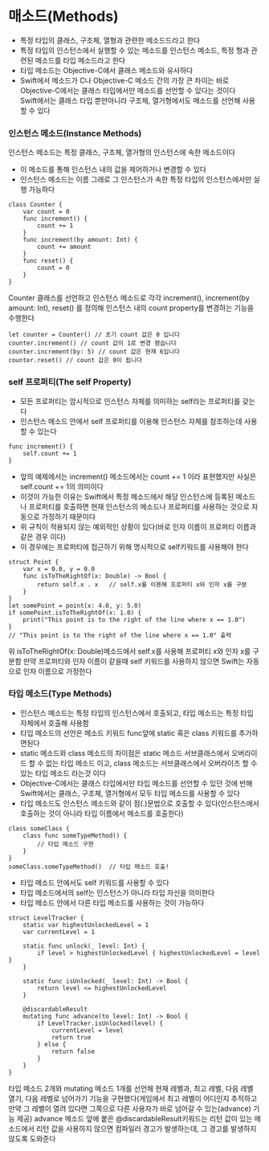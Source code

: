 # 매소드(Methods)
- 특정 타입의 클래스, 구조체, 열형과 관련한 메소드드라고 한다
- 특정 타입의 인스턴스에서 실행할 수 있는 메소드를 인스턴스 메소드, 특정 형과 관련된 메소드를 타입 메소드라고 한다
- 타입 메소드는 Objective-C에서 클래스 메소드와 유사하다
- Swift에서 메소드가 C나 Objective-C 메소드 간의 가장 큰 차이는 바로 Objective-C에서는 클래스 타입에서만 메소드를 선언할 수 있다는 것이다<br>
Swift에서는 클래스 타입 뿐만아니라 구조체, 열거형에서도 메소드를 선언해 사용할 수 있다

### 인스턴스 메소드(Instance Methods)
인스턴스 메소드는 특정 클래스, 구조체, 열거형의 인스턴스에 속한 메소드이다
- 이 메소드를 통해 인스턴스 내의 값을 제어하거나 변경할 수 있다
- 인스턴스 메소드는 이름 그래로 그 인스턴스가 속한 특정 타입의 인스턴스에서만 실행 가능하다

```
class Counter {
    var count = 0
    func increment() {
        count += 1
    }
    func increment(by amount: Int) {
        count += amount
    }
    func reset() {
        count = 0
    }
}
```

Counter 클래스를 선언하고 인스턴스 메소드로 각각 increment(), increment(by amount: Int), reset() 를 정의해 인스턴스 내의 count property를 변경하는 기능을 수행한다

```
let counter = Counter() // 초기 count 값은 0 입니다
counter.increment() // count 값이 1로 변경 됐습니다
counter.increment(by: 5) // count 값은 현재 6입니다
counter.reset() // count 값은 0이 됩니다    
```

### self 프로퍼티(The self Property)
- 모든 프로퍼티는 암시적으로 인스턴스 자체를 의미하는 self라는 프로퍼티를 갖는다
- 인스턴스 메소드 안에서 self 프로퍼티를 이용해 인스턴스 자체를 참조하는데 사용할 수 있는다
```
func increment() {
    self.count += 1
}
```

- 앞의 예제에서는 increment() 메소드에서는 count += 1 이라 표현했지만 사실은 self.count += 1의 의미이다
- 이것이 가능한 이유는 Swift에서 특정 메소드에서 해당 인스턴스에 등록된 메소드나 프로퍼티를 호출하면 현재 인스턴스의 메소드나 프로퍼티를 사용하는 것으로 자동으로 가정하기 때문이다
- 위 규칙이 적용되지 않는 예외적인 상황이 있다(바로 인자 이름이 프로퍼티 이름과 같은 경우 이다)
- 이 경우에는 프로퍼티에 접근하기 위해 명시적으로 self키워드를 사용해야 한다

```
struct Point {
    var x = 0.0, y = 0.0
    func isToTheRightOf(x: Double) -> Bool {
        return self.x . x   // self.x를 이용해 프로퍼티 x와 인자 x를 구분
    }
}
let somePoint = point(x: 4.0, y: 5.0)
if somePoint.isToTheRightOf(x: 1.0) {
    print("This point is to the right of the line where x == 1.0")
}
// "This point is to the right of the line where x == 1.0" 출력
```

위 isToTheRightOf(x: Double)메소드에서 self.x를 사용해 프로퍼티 x와 인자 x를 구분함
만약 프로퍼티와 인자 이름이 같을때 self 키워드를 사용하지 않으면 Swift는 자동으로 인자 이름으로 가정한다

### 타입 메소드(Type Methods)
- 인스턴스 메소드는 특정 타입의 인스턴스에서 호출되고, 타입 메소드는 특정 타입 자체에서 호출해 사용함
- 타입 메소드의 선언은 메소드 키워드 func앞에 static 혹은 class 키워드를 추가하면된다
- static 메소드와 class 메소드의 차이점은 static 메소드 서브클래스에서 오버라이드 할 수 없는 타입 메소드 이고, class 메소드는 서브클래스에서 오버라이즈 할 수 있는 타입 메소드 라는것 이다
- Objective-C에서는 클래스 타입에서만 타입 메소드를 선언할 수 있던 것에 반해 Swift에서는 클래스, 구조체, 열거형에서 모두 타입 메소드를 사용할 수 있다
- 타입 메소드도 인스턴스 메소드와 같이 점(.)문법으로 호출할 수 있다(인스턴스에서 호출하는 것이 아니라 타입 이름에서 메소드를 호출한다)
```
class someClass {
    class func someTypeMethod() {
        // 타입 메소드 구현
    }
}
someClass.someTypeMethod()  // 타입 메소드 호출!
```
- 타입 메소드 안에서도 self 키워드를 사용할 수 있다
- 타입 메소드에서의 self는 인스턴스가 아니라 타입 자신을 의미한다
- 타입 메소드 안에서 다른 타입 메소드를 사용하는 것이 가능하다

```
struct LevelTracker {
    static var highestUnlockedLevel = 1
    var currentLevel = 1

    static func unlock(_ level: Int) {
        if level > highestUnlockedLevel { highestUnlockedLevel = level }
    }

    static func isUnlocked(_ level: Int) -> Bool {
        return level <= highestUnlockedLevel
    }

    @discardableResult
    mutating func advance(to level: Int) -> Bool {
        if LevelTracker.isUnlocked(level) {
            currentLevel = level
            return true
        } else {
            return false
        }
    }
}
```
타입 메소드 2개와 mutating 메소드 1개를 선언해 현재 레벨과, 최고 레벨, 다음 레벨 열기, 다음 레벨로 넘어가기 기능을 구현했다(게임에서 최고 레벨이 어디인지 추적하고 만약 그 레벨이 열려 있다면 그쪽으로 다른 사용자가 바로 넘어갈 수 있는(advance) 기능 제공)
advance 메소드 앞에 붙은 @discardableResult키워드는 리턴 값이 있는 메소드에서 리턴 값을 사용하지 않으면 컴파일러 경고가 발생하는데, 그 경고를 발생하지 않도록 도와준다
